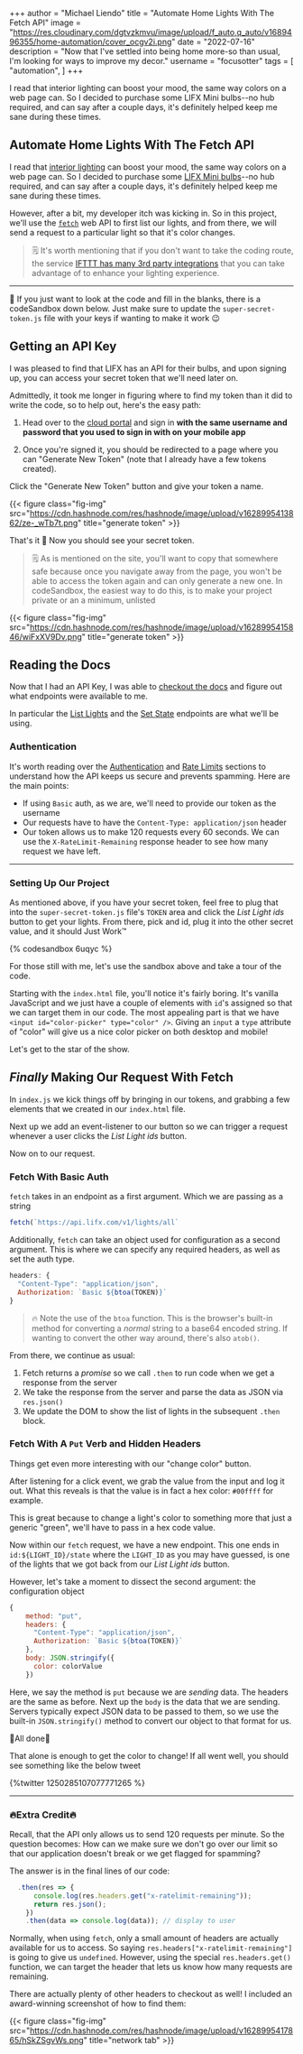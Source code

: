 +++
author = "Michael Liendo"
title = "Automate Home Lights With The Fetch API"
image = "https://res.cloudinary.com/dgtvzkmvu/image/upload/f_auto,q_auto/v1689496355/home-automation/cover_ocgv2i.png"
date = "2022-07-16"
description = "Now that I've settled into being home more-so than usual, I'm looking for ways to improve my decor."
username = "focusotter"
tags = [
    "automation",
]
+++

I read that interior lighting can boost your mood, the same way colors on a web page can. So I decided to purchase some LIFX Mini bulbs--no hub required, and can say after a couple days, it's definitely helped keep me sane during these times.

<!--more-->

<!-- {{< figure class="fig-img" src="https://res.cloudinary.com/dgtvzkmvu/image/upload/f_auto,q_auto/v1689496355/home-automation/cover_ocgv2i.png" title="An elephant at sunset" >}} -->

## Automate Home Lights With The Fetch API

I read that [interior lighting](https://www.google.com/search?q=indoor+color+lighting&tbm=isch) can boost your mood, the same way colors on a web page can. So I decided to purchase some [LIFX Mini bulbs](https://www.lifx.com/collections/lights/products/lifx-mini-color)--no hub required, and can say after a couple days, it's definitely helped keep me sane during these times.

However, after a bit, my developer itch was kicking in. So in this project, we'll use the [`fetch`](https://developer.mozilla.org/en-US/docs/Web/API/Fetch_API/Using_Fetch) web API to first list our lights, and from there, we will send a request to a particular light so that it's color changes.

> 🗒️ It's worth mentioning that if you don't want to take the coding route, the service [IFTTT has many 3rd party integrations](https://ifttt.com/lifx) that you can take advantage of to enhance your lighting experience.

---

🚨 If you just want to look at the code and fill in the blanks, there is a codeSandbox down below. Just make sure to update the `super-secret-token.js` file with your keys if wanting to make it work 😉

## Getting an API Key

I was pleased to find that LIFX has an API for their bulbs, and upon signing up, you can access your secret token that we'll need later on.

Admittedly, it took me longer in figuring where to find my token than it did to write the code, so to help out, here's the easy path:

1. Head over to the [cloud portal](https://cloud.lifx.com/settings) and sign in **with the same username and password that you used to sign in with on your mobile app**

2. Once you're signed it, you should be redirected to a page where you can "Generate New Token" (note that I already have a few tokens created).

Click the "Generate New Token" button and give your token a name.

{{< figure class="fig-img" src="https://cdn.hashnode.com/res/hashnode/image/upload/v1628995413862/ze-_wTb7t.png" title="generate token" >}}

That's it 🎉 Now you should see your secret token.

> 🗒️ As is mentioned on the site, you'll want to copy that somewhere safe because once you navigate away from the page, you won't be able to access the token again and can only generate a new one. In codeSandbox, the easiest way to do this, is to make your project private or an a minimum, unlisted

{{< figure class="fig-img" src="https://cdn.hashnode.com/res/hashnode/image/upload/v1628995415846/wiFxXV9Dv.png" title="generate token" >}}

## Reading the Docs

Now that I had an API Key, I was able to [checkout the docs](https://api.developer.lifx.com/docs/authentication) and figure out what endpoints were available to me.

In particular the [List Lights](https://api.developer.lifx.com/docs/list-lights) and the [Set State](https://api.developer.lifx.com/docs/set-state) endpoints are what we'll be using.

### Authentication

It's worth reading over the [Authentication](https://api.developer.lifx.com/docs/authentication) and [Rate Limits](https://api.developer.lifx.com/docs/rate-limits) sections to understand how the API keeps us secure and prevents spamming. Here are the main points:

- If using `Basic` auth, as we are, we'll need to provide our token as the username
- Our requests have to have the `Content-Type: application/json` header
- Our token allows us to make 120 requests every 60 seconds. We can use the `X-RateLimit-Remaining` response header to see how many request we have left.

---

### Setting Up Our Project

As mentioned above, if you have your secret token, feel free to plug that into the `super-secret-token.js` file's `TOKEN` area and click the _List Light ids_ button to get your lights. From there, pick and id, plug it into the other secret value, and it should Just Work™️

{% codesandbox 6uqyc %}

For those still with me, let's use the sandbox above and take a tour of the code.

Starting with the `index.html` file, you'll notice it's fairly boring. It's vanilla JavaScript and we just have a couple of elements with `id`'s assigned so that we can target them in our code. The most appealing part is that we have `<input id="color-picker" type="color" />`. Giving an `input` a `type` attribute of "color" will give us a nice color picker on both desktop and mobile!

Let's get to the star of the show.

## _Finally_ Making Our Request With Fetch

In `index.js` we kick things off by bringing in our tokens, and grabbing a few elements that we created in our `index.html` file.

Next up we add an event-listener to our button so we can trigger a request whenever a user clicks the _List Light ids_ button.

Now on to our request.

### Fetch With Basic Auth

`fetch` takes in an endpoint as a first argument. Which we are passing as a string

```js
fetch(`https://api.lifx.com/v1/lights/all`
```

Additionally, `fetch` can take an object used for configuration as a second argument. This is where we can specify any required headers, as well as set the auth type.

```js
headers: {
  "Content-Type": "application/json",
  Authorization: `Basic ${btoa(TOKEN)}`
}
```

> 🔥 Note the use of the `btoa` function. This is the browser's built-in method for converting a _normal_ string to a base64 encoded string. If wanting to convert the other way around, there's also `atob()`.

From there, we continue as usual:

1. Fetch returns a _promise_ so we call `.then` to run code when we get a response from the server
2. We take the response from the server and parse the data as JSON via `res.json()`
3. We update the DOM to show the list of lights in the subsequent `.then` block.

### Fetch With A `Put` Verb and Hidden Headers

Things get even more interesting with our "change color" button.

After listening for a click event, we grab the value from the input and log it out. What this reveals is that the value is in fact a hex color: `#00ffff` for example.

This is great because to change a light's color to something more that just a generic "green", we'll have to pass in a hex code value.

Now within our `fetch` request, we have a new endpoint. This one ends in `id:${LIGHT_ID}/state` where the `LIGHT_ID` as you may have guessed, is one of the lights that we got back from our _List Light ids_ button.

However, let's take a moment to dissect the second argument: the configuration object

```js
{
    method: "put",
    headers: {
      "Content-Type": "application/json",
      Authorization: `Basic ${btoa(TOKEN)}`
    },
    body: JSON.stringify({
      color: colorValue
    })
```

Here, we say the method is `put` because we are _sending_ data. The headers are the same as before. Next up the `body` is the data that we are sending. Servers typically expect JSON data to be passed to them, so we use the built-in `JSON.stringify()` method to convert our object to that format for us.

🎉All done🎉

That alone is enough to get the color to change! If all went well, you should see something like the below tweet

{%twitter 1250285107077771265 %}

---

### 🔥Extra Credit🔥

Recall, that the API only allows us to send 120 requests per minute. So the question becomes: How can we make sure we don't go over our limit so that our application doesn't break or we get flagged for spamming?

The answer is in the final lines of our code:

```js
  .then(res => {
      console.log(res.headers.get("x-ratelimit-remaining"));
      return res.json();
    })
    .then(data => console.log(data)); // display to user
```

Normally, when using `fetch`, only a small amount of headers are actually available for us to access. So saying `res.headers["x-ratelimit-remaining"]` is going to give us `undefined`. However, using the special `res.headers.get()` function, we can target the header that lets us know how many requests are remaining.

There are actually plenty of other headers to checkout as well! I included an award-winning screenshot of how to find them:

{{< figure class="fig-img" src="https://cdn.hashnode.com/res/hashnode/image/upload/v1628995417865/hSkZSgvWs.png" title="network tab" >}}
